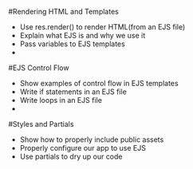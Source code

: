 #Rendering HTML and Templates

* Use res.render() to render HTML(from an EJS file)
* Explain what EJS is and why we use it
* Pass variables to EJS templates
* 
#EJS Control Flow
* Show examples of control flow in EJS templates
* Write if statements in an EJS file
* Write loops in an EJS file
* 
#Styles and Partials
* Show how to properly include public assets
* Properly configure our app to use EJS
* Use partials to dry up our code

